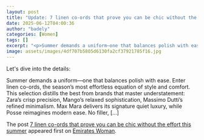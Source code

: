 ```yaml
---
layout: post
title: "Update: 7 linen co-ords that prove you can be chic without the effort this summer"
date: 2025-06-12T04:00:36
author: "badely"
categories: [Women]
tags: []
excerpt: "<p>Summer demands a uniform—one that balances polish with ease. Enter linen co-ords, the season’s most effortless equation of style and comfort. This "
image: assets/images/4df707b5805d6130fa2cf37921785f16.jpg
---
```


Let's dive into the details: <p>Summer demands a uniform—one that balances polish with ease. Enter linen co-ords, the season’s most effortless equation of style and comfort. This selection distills the best from brands that master understatement: Zara’s crisp precision, Mango’s relaxed sophistication, Massimo Dutti’s refined minimalism. Max Mara delivers its signature quiet luxury, while Posse reimagines modern ease. No filler, [&#8230;]</p>
<p>The post <a href="https://emirateswoman.com/linen-co-ords-chic-summer/" rel="nofollow">7 linen co-ords that prove you can be chic without the effort this summer</a> appeared first on <a href="https://emirateswoman.com" rel="nofollow">Emirates Woman</a>.</p>

